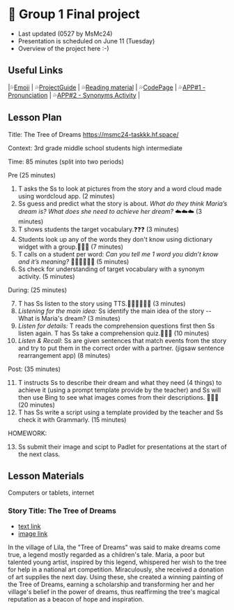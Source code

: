 # 📘 Group 1 Final project 
+ Last updated (0527 by MsMc24)
+ Presentation is scheduled on June 11 (Tuesday)
+ Overview of the project here :-)

## Useful Links
|💦[Emoji](https://gist.github.com/rxaviers/7360908) | 💦[ProjectGuide](https://github.com/MK316/Spring2024/blob/main/DLTESOL/project/README.md) | 💦[Reading material](https://raw.githubusercontent.com/MK316/Spring2024/main/DLTESOL/project/story01.txt) | 💦[CodePage](https://github.com/MsMc24/G1-finalproject/blob/main/FPG01.ipynb) | 💦[APP#1 - Pronunciation](https://msmc24-pronunciation.hf.space/) | 💦[APP#2 - Synonyms Activity](https://msmc24-SynonymMatchingActivity.hf.space/) | 

## Lesson Plan 
Title: The Tree of Dreams https://msmc24-taskkk.hf.space/

Context: 3rd grade middle school students high intermediate

Time: 85 minutes (split into two periods)

Pre (25 minutes)

1. T asks the Ss to look at pictures from the story and a word cloud made using wordcloud app. (2 minutes)
2. Ss guess and predict what the story is about. 
   *What do they think Maria’s dream is? What does she need to achieve her dream?* ☁️☁️☁️ (3 minutes)
3. T shows students the target vocabulary.❓❓❓ (3 minutes)
4. Students look up any of the words they don't know using dictionary widget with a group.📕📕📕 (7 minutes)
5. T calls on a student per word: *Can you tell me 1 word you didn’t know and it’s meaning?* 🙋🏻🙋🏻🙋🏻 (5 minutes)
6. Ss check for understanding of target vocabulary with a synonym activity. (5 minutes)

During: (25 minutes)

7. T has Ss listen to the story using TTS.👂🏼👂🏼👂🏼 (3 minutes)
8. *Listening for the main idea:* Ss identify the main idea of the story -- What is Maria's dream? (3 minutes)
9. *Listen for details:* T reads the comprehension questions first then Ss listen again. T has Ss take a comprehension quiz.📝📝📝 (10 minutes)
10. *Listen & Recall*: Ss are given sentences that match events from the story and try to put them in the correct order with a partner. (jigsaw sentence rearrangement app) (8 minutes)
   
Post: (35 minutes)

11. T instructs Ss to describe their dream and what they need (4 things) to achieve it (using a prompt template provide by the teacher)
    and Ss will then use Bing to see what images comes from their descriptions. 🛌🛌🛌 (20 minutes)
12. T has Ss write a script using a template provided by the teacher and Ss check it with Grammarly. (15 minutes)

HOMEWORK: 

13. Ss submit their image and scipt to Padlet for presentations at the start of the next class.

## Lesson Materials
Computers or tablets, internet

### Story Title: The Tree of Dreams 
+ [text link](https://raw.githubusercontent.com/MK316/Spring2024/main/DLTESOL/project/story01.txt)
+ [image link](https://github.com/MK316/Spring2024/blob/main/DLTESOL/project/Story01.png)
  
**<Synopsis>**
In the village of Lila, the "Tree of Dreams" was said to make dreams come true, a legend mostly regarded as a children's tale. Maria, a poor but talented young artist, inspired by this legend, whispered her wish to the tree for help in a national art competition. Miraculously, she received a donation of art supplies the next day. Using these, she created a winning painting of the Tree of Dreams, earning a scholarship and transforming her and her village's belief in the power of dreams, thus reaffirming the tree's magical reputation as a beacon of hope and inspiration.
